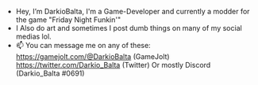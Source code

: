 - Hey, I’m DarkioBalta, I'm a Game-Developer and currently a modder for the game "Friday Night Funkin'"
- I Also do art and sometimes I post dumb things on many of my social medias lol.
- 📫 You can message me on any of these:
https://gamejolt.com/@DarkioBalta (GameJolt)
https://twitter.com/Darkio_Balta (Twitter)
Or mostly Discord (Darkio_Balta #0691)
<!---
DarkioBalta/DarkioBalta is a ✨ special ✨ repository because its `README.md` (this file) appears on your GitHub profile.
You can click the Preview link to take a look at your changes.
--->
